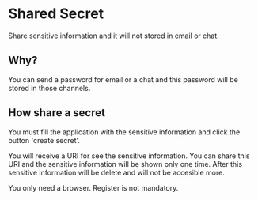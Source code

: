 # Shared Secret

Share sensitive information and it will not stored in email or chat.

## Why?

You can send a password for email or a chat and this password will be stored in those channels. 

## How share a secret

You must fill the application with the sensitive information and click the button 'create secret'.

You will receive a URI for see the sensitive information. You can share this URI and the 
sensitive information will be shown only one time. After this sensitive information will be delete
and will not be accesible more. 

You only need a browser. Register is not mandatory.
